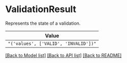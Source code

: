 # ValidationResult

Represents the state of a validation.


| **Value** |
| --------- |
| `"('values', ['VALID', 'INVALID'])"` |


[[Back to Model list]](../../../README.md#models-v1-link) [[Back to API list]](../../../README.md#apis-v1-link) [[Back to README]](../../../README.md)
